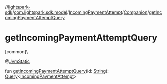 //[lightspark-sdk](../../../../index.md)/[com.lightspark.sdk.model](../../index.md)/[IncomingPaymentAttempt](../index.md)/[Companion](index.md)/[getIncomingPaymentAttemptQuery](get-incoming-payment-attempt-query.md)

# getIncomingPaymentAttemptQuery

[common]\

@[JvmStatic](https://kotlinlang.org/api/latest/jvm/stdlib/kotlin.jvm/-jvm-static/index.html)

fun [getIncomingPaymentAttemptQuery](get-incoming-payment-attempt-query.md)(id: [String](https://kotlinlang.org/api/latest/jvm/stdlib/kotlin/-string/index.html)): [Query](../../../com.lightspark.sdk.requester/-query/index.md)&lt;[IncomingPaymentAttempt](../index.md)&gt;
